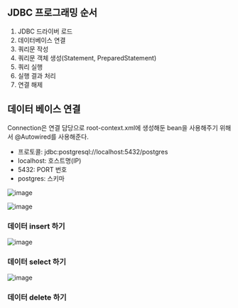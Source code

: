 ## JDBC 프로그래밍 순서      
1. JDBC 드라이버 로드
2. 데이터베이스 연결
3. 쿼리문 작성
4. 쿼리문 객체 생성(Statement, PreparedStatement)
5. 쿼리 실행 
6. 실행 결과 처리 
7. 연결 해제

## 데이터 베이스 연결             
Connection은 연결 담당으로 root-context.xml에 생성해둔 bean을 사용해주기 위해서 @Autowired를 사용해준다.
- 프로토콜: jdbc:postgresql://localhost:5432/postgres
- localhost: 호스트명(IP)
- 5432: PORT 번호
- postgres: 스키마

![image](https://user-images.githubusercontent.com/122864238/233319111-786d3814-60c6-4de3-bf1e-54b48a93c115.png)

![image](https://user-images.githubusercontent.com/122864238/233319054-1e2e1e10-9412-4e20-bf6a-cfb1983890b9.png)

### 데이터 insert 하기         

![image](https://user-images.githubusercontent.com/122864238/233337633-cdb746b5-27e1-468c-a66c-240971f0ba76.png)

### 데이터 select 하기         

![image](https://user-images.githubusercontent.com/122864238/233559699-9a4ccc45-da58-4a9f-ae71-ca3b9d64bc3f.png)

### 데이터 delete 하기















